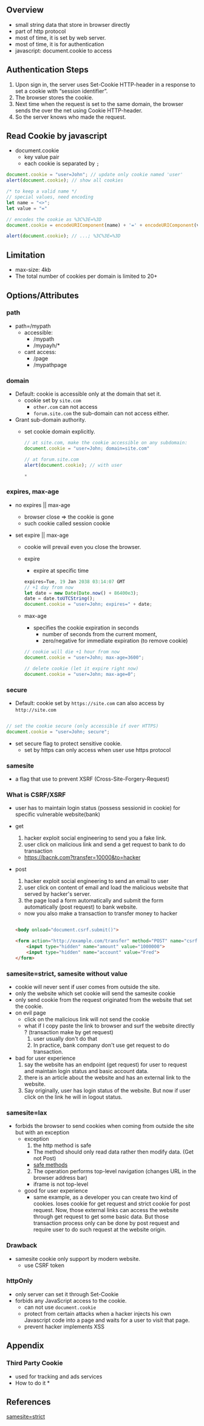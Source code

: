 ## Overview
* small string data that store in browser directly
* part of http protocol
* most of time, it is set by web server.
* most of time, it is for authentication
* javascript: document.cookie to access

## Authentication Steps
1. Upon sign in, the server uses Set-Cookie HTTP-header in a response to set a cookie with “session identifier”.
2. The browser stores the cookie.
3. Next time when the request is set to the same domain, the browser sends the over the net using Cookie HTTP-header.
4. So the server knows who made the request.


## Read Cookie by javascript
* document.cookie
  * key value pair
  * each cookie is separated by `;`

```js
document.cookie = "user=John"; // update only cookie named 'user'
alert(document.cookie); // show all cookies

/* to keep a valid name */
// special values, need encoding
let name = "<>";
let value = "="

// encodes the cookie as %3C%3E=%3D
document.cookie = encodeURIComponent(name) + '=' + encodeURIComponent(value);

alert(document.cookie); // ...; %3C%3E=%3D

```

## Limitation
* max-size: 4kb
* The total number of cookies per domain is limited to 20+


## Options/Attributes
### path
  * path=/mypath
    * accessible:
      * /mypath
      * /mypayh/*
    * cant access:
      * /page
      * /mypathpage

### domain
  * Default: cookie is accessible only at the domain that set it.
    * cookie set by ```site.com```
      * `other.com` can not access
      * `forum.site.com` the sub-domain can not access either.
  * Grant sub-domain authority.
    * set cookie domain explicitly.

      ```js
      // at site.com, make the cookie accessible on any subdomain:
      document.cookie = "user=John; domain=site.com"

      // at forum.site.com
      alert(document.cookie); // with user

      *
      ```

### expires, max-age
* no expires || max-age
  * browser close => the cookie is gone
  * such cookie called session cookie

* set expire || max-age
  * cookie will prevail even you close the browser.
  * expire
    * expire at specific time

    ```js
    expires=Tue, 19 Jan 2038 03:14:07 GMT
    // +1 day from now
    let date = new Date(Date.now() + 86400e3);
    date = date.toUTCString();
    document.cookie = "user=John; expires=" + date;
    ```
  * max-age
    * specifies the cookie expiration in seconds
      * number of seconds from the current moment,
      * zero/negative for immediate expiration (to remove cookie)

    ```js
    // cookie will die +1 hour from now
    document.cookie = "user=John; max-age=3600";

    // delete cookie (let it expire right now)
    document.cookie = "user=John; max-age=0";
    ```

### secure
* Default: cookie set by `https://site.com` can also access by `http://site.com`

```js

// set the cookie secure (only accessible if over HTTPS)
document.cookie = "user=John; secure";

```

* set secure flag to protect sensitive cookie.
  * set by https can only access when user use https protocol

### samesite
  * a flag that use to prevent XSRF (Cross-Site-Forgery-Request)

### What is CSRF/XSRF
  * user has to maintain login status (possess sessionid in cookie) for specific vulnerable website(bank)
  * get
    1. hacker exploit social engineering to send you a fake link.
    2. user click on malicious link and send a get request to bank to do transaction
      * https://bacnk.com?transfer=10000&to=hacker
  * post
    1. hacker exploit social engineering to send an email to user
    2. user click on content of email and load the malicious website that served by hacker's server.
    3. the page load a form automatically and submit the form automatically (post request) to bank website.
      * now you also make a transaction to transfer money to hacker

    ```html

    <body onload="document.csrf.submit()">

    <form action="http://example.com/transfer" method="POST" name="csrf">
    	<input type="hidden" name="amount" value="1000000">
    	<input type="hidden" name="account" value="Fred">
    </form>


    ```

### samesite=strict, samesite without value
 * cookie will never sent if user comes from outside the site.
 * only the website which set cookie will send the samesite cookie
 * only send cookie from the request originated from the website that set the cookie.
  * on evil page
    * click on the malicious link will not send the cookie
    * what if I copy paste the link to browser and surf the website directly ? (transaction make by get request)
      1. user usually don't do that
      2. In practice, bank company don't use get request to do transaction.
 * bad for user experience
    1. say the website has an endpoint (get request) for user to request and maintain login status and basic account data.
    2. there is an article about the website and has an external link to the website.
    3. Say originally, user has login status of the website. But now if user click on the link he will in logout status.

### samesite=lax
  * forbids the browser to send cookies when coming from outside the site but with an exception
    * exception
      1. the http method is safe
        * The method should only read data rather then modify data. (Get not Post)
        * [safe methods](https://tools.ietf.org/html/rfc7231#section-4.2.1)
      2. The operation performs top-level navigation (changes URL in the browser address bar)
        * iframe is not top-level
    * good for user experience
      * same example, as a developer you can create two kind of cookies. loses cookie for get request and strict cookie for post request. Now, those external links can access the website through get request to get some basic data. But those transaction process only can be done by post request and require user to do such request at the website origin.

### Drawback
  * samesite cookie only support by modern website.
    * use CSRF token

### httpOnly
* only server can set it through Set-Cookie
* forbids any JavaScript access to the cookie.
  * can not use ```document.cookie```
  * protect from certain attacks when a hacker injects his own Javascript code into a page and waits for a user to visit that page.
  * prevent hacker implements XSS


## Appendix
### Third Party Cookie
* used for tracking and ads services
* How to do it
  * 

## References
[samesite=strict](https://medium.com/compass-security/samesite-cookie-attribute-33b3bfeaeb95)
